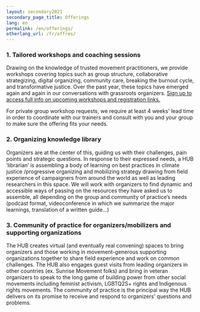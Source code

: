 ```yaml
---
layout: secondary2021
secondary_page_title: Offerings
lang: en
permalink: /en/offerings/
otherlang_url: /fr/offres/
---
```

### 1. Tailored workshops and coaching sessions

Drawing on the knowledge of trusted movement practitioners, we provide workshops covering topics such as group structure, collaborative strategizing, digital organizing, community care, breaking the burnout cycle, and transformative justice. Over the past year, these topics have emerged again and again in our conversations with grassroots organizers. [Sign up to access full info on upcoming workshops and registration links.](https://github.com/LeHubca/lehub-website/blob/7ae839a7ca70bb0a326d9eb6d14edbe4765898ef/docs/_posts/2021-11-18-map_layout_secondary2021_hideform_false_lang_en_secondary_page_title_offerings_permalink_en_offerings-beta2_body_1-_tailored_workshops_and_coaching_sessions_n_ndrawing_on_the_knowledge_of_trusted_movement_practition.md#inscription)

For private group workshop requests, we require at least 4 weeks' lead time in order to coordinate with our trainers and consult with you and your group to make sure the offering fits your needs.

### [](https://github.com/LeHubca/lehub-website/blob/7ae839a7ca70bb0a326d9eb6d14edbe4765898ef/docs/_posts/2021-11-18-map_layout_secondary2021_hideform_false_lang_en_secondary_page_title_offerings_permalink_en_offerings-beta2_body_1-_tailored_workshops_and_coaching_sessions_n_ndrawing_on_the_knowledge_of_trusted_movement_practition.md#2-organizing-knowledge-library)2. Organizing knowledge library

Organizers are at the center of this, guiding us with their challenges, pain points and strategic questions. In response to their expressed needs, a HUB ‘librarian’ is assembling a body of learning on best practices in climate justice /progressive organizing and mobilizing strategy drawing from field experience of campaigners from around the world as well as leading researchers in this space. We will work with organizers to find dynamic and accessible ways of passing on the resources they have asked us to assemble, all depending on the group and community of practice’s needs (podcast format, videoconference in which we summarize the major learnings, translation of a written guide…)

### [](https://github.com/LeHubca/lehub-website/blob/7ae839a7ca70bb0a326d9eb6d14edbe4765898ef/docs/_posts/2021-11-18-map_layout_secondary2021_hideform_false_lang_en_secondary_page_title_offerings_permalink_en_offerings-beta2_body_1-_tailored_workshops_and_coaching_sessions_n_ndrawing_on_the_knowledge_of_trusted_movement_practition.md#3-community-of-practice-for-organizersmobilizers-and-supporting-organizations)3. Community of practice for organizers/mobilizers and supporting organizations

The HUB creates virtual (and eventually real convening) spaces to bring organizers and those working in movement-generous supporting organizations together to share field experience and work on common challenges. The HUB also engages guest visits from leading organizers in other countries (ex. Sunrise Movement folks) and bring in veteran organizers to speak to the long game of building power from other social movements including feminist activism, LGBTQ2S+ rights and Indigenous rights movements. The community of practice is the principal way the HUB delivers on its promise to receive and respond to organizers’ questions and problems.